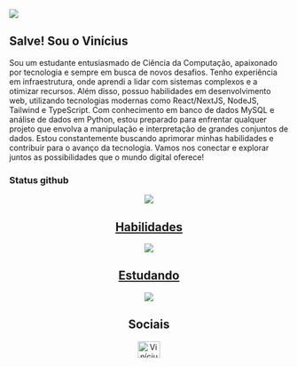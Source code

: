 <img src="https://bg-so-1.zippyimage.com/2024/03/18/41cab2b3b6dae97e3fe98ca3a6b5b18c.png">
<h2>Salve! Sou o Vinícius</h2>
<p>
  Sou um estudante entusiasmado de Ciência da Computação, apaixonado por tecnologia e sempre em busca de novos desafios. Tenho experiência em infraestrutura, onde aprendi a lidar com sistemas complexos e a otimizar recursos. Além disso, possuo habilidades em desenvolvimento web, utilizando tecnologias modernas como React/NextJS, NodeJS, Tailwind e TypeScript. Com conhecimento em banco de dados MySQL e análise de dados em Python, estou preparado para enfrentar qualquer projeto que envolva a manipulação e interpretação de grandes conjuntos de dados. Estou constantemente buscando aprimorar minhas habilidades e contribuir para o avanço da tecnologia. Vamos nos conectar e explorar juntos as possibilidades que o mundo digital oferece!
</p>

### Status github
<div align="center">
  <img src="https://github-readme-stats.vercel.app/api?username=ViniciusGGabriel&theme=dark&hide_border=false&include_all_commits=false&count_private=false"/>
  <a href="https://skillicons.dev">
    <h2>Habilidades</h2>
    <img src="https://skillicons.dev/icons?i=js,ts,react,vite,sass,tailwind,bootstrap,git,github&theme=dark&perline=9" />
    <h2>Estudando</h2>
    <img src="https://skillicons.dev/icons?i=mysql,nodejs,py,java,docker&theme=dark&perline=9" />
  </a>
</div>

 
<div align="center">
  <h2>Sociais</h2>
  <a href="https://www.linkedin.com/in/vin%C3%ADcius-gabriel-pereira-leit%C3%A3o/" target="blank"><img align="center" src="https://raw.githubusercontent.com/rahuldkjain/github-profile-readme-generator/master/src/images/icons/Social/linked-in-alt.svg" alt="Vinícius" height="30" width="40" /></a>
</div>
